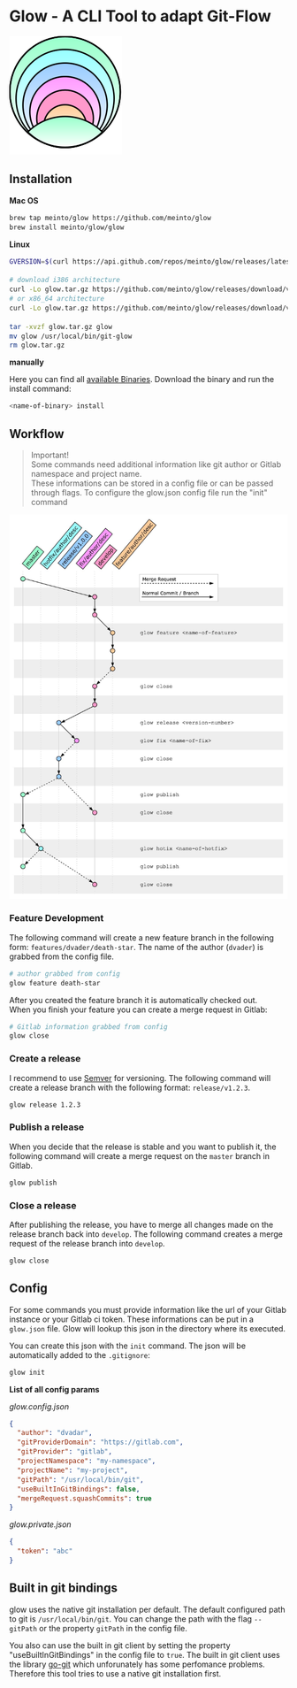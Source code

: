 # Glow - A CLI Tool to adapt Git-Flow

![glow logo](./assets/glow-logo.svg)

## Installation

**Mac OS**

```bash
brew tap meinto/glow https://github.com/meinto/glow
brew install meinto/glow/glow
```

**Linux**

```bash
GVERSION=$(curl https://api.github.com/repos/meinto/glow/releases/latest -s | jq .name -r | cut -c 2-)

# download i386 architecture
curl -Lo glow.tar.gz https://github.com/meinto/glow/releases/download/v${GVERSION}/glow_${GVERSION}_linux_i386.tar.gz
# or x86_64 architecture
curl -Lo glow.tar.gz https://github.com/meinto/glow/releases/download/v${GVERSION}/glow_${GVERSION}_linux_x86_64.tar.gz

tar -xvzf glow.tar.gz glow
mv glow /usr/local/bin/git-glow
rm glow.tar.gz
```

**manually**

Here you can find all [available Binaries](https://github.com/meinto/glow/releases). Download the binary and run the install command:

```bash
<name-of-binary> install
```

## Workflow

> Important!  
> Some commands need additional information like git author or Gitlab namespace and project name.  
> These informations can be stored in a config file or can be passed through flags.
> To configure the glow.json config file run the "init" command

![glow workflow](./assets/glow.jpg?raw=true)

### Feature Development

The following command will create a new feature branch in the following form: `features/dvader/death-star`. The name of the author (`dvader`) is grabbed from the config file.

```bash
# author grabbed from config
glow feature death-star
```

After you created the feature branch it is automatically checked out.  
When you finish your feature you can create a merge request in Gitlab:

```bash
# Gitlab information grabbed from config
glow close
```

### Create a release

I recommend to use [Semver](https://semver.org/) for versioning. The following command will create a release branch with the following format: `release/v1.2.3`.

```bash
glow release 1.2.3
```

### Publish a release

When you decide that the release is stable and you want to publish it, the following command will create a merge request on the `master` branch in Gitlab.

```bash
glow publish
```

### Close a release

After publishing the release, you have to merge all changes made on the release branch back into `develop`. The following command creates a merge request of the release branch into `develop`.

```bash
glow close
```

## Config

For some commands you must provide information like the url of your Gitlab instance or your Gitlab ci token. These informations can be put in a `glow.json` file. Glow will lookup this json in the directory where its executed.

You can create this json with the `init` command. The json will be automatically added to the `.gitignore`:

```bash
glow init
```

**List of all config params**

*glow.config.json*

```json
{
  "author": "dvadar",
  "gitProviderDomain": "https://gitlab.com",
  "gitProvider": "gitlab",
  "projectNamespace": "my-namespace",
  "projectName": "my-project",
  "gitPath": "/usr/local/bin/git",
  "useBuiltInGitBindings": false,
  "mergeRequest.squashCommits": true
}
```

*glow.private.json*

```json
{
  "token": "abc"
}
```

## Built in git bindings

glow uses the native git installation per default. The default configured path to git is `/usr/local/bin/git`. You can change the path with the flag `--gitPath` or the property `gitPath` in the config file.

You also can use the built in git client by setting the property "useBuiltInGitBindings" in the config file to `true`. The built in git client uses the library [go-git](https://github.com/src-d/go-git) which unforunately has some perfomance problems. Therefore this tool tries to use a native git installation first.
